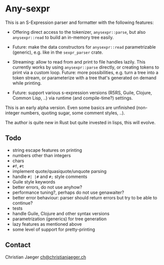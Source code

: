 # Any-sexpr

This is an S-Expression parser and formatter with the following features:

* Offering direct access to the tokenizer, `anysexpr::parse`, but also
  `anysexpr::read` to build an in-memory tree easily.

* Future: make the data constructors for `anysexpr::read`
  parametrizable (generic), e.g. like in the `sexpr_parser` crate.

* Streaming: allow to read from and print to file handles lazily. This
  currently works by using `anysexpr::parse` directly, or creating
  tokens to print via a custom loop. Future: more possibilities,
  e.g. turn a tree into a token stream, or parameterize with a tree
  that's generated on demand while printing.

* Future: support various s-expression versions (R5RS, Guile, Clojure,
  Common Lisp, ..) via runtime (and compile-time?) settings.

This is an early alpha version. Even some basics are unfinished
(non-integer numbers, quoting sugar, some comment styles, ..).

The author is quite new in Rust but quite invested in lisps, this
will evolve.

## Todo

* string escape features on printing
* numbers other than integers
* chars
* `#f`, `#t`
* implement quote/quasiquote/unquote parsing
* handle `#| |#` and `#;` style comments
* Guile style keywords
* better errors, do not use anyhow?
* performance tuning?, perhaps do not use genawaiter?
* better error behaviour: parser should return errors but try to be
  able to continue?
* tests
* handle Guile, Clojure and other syntax versions
* parametrization (generics) for tree generation
* lazy features as mentioned above
* some level of support for pretty-printing

## Contact

Christian Jaeger <ch@christianjaeger.ch>


